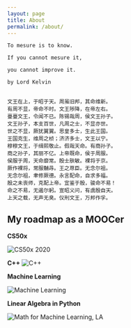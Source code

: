 ```yaml
---
layout: page
title: About
permalink: /about/
---
```

    To mesure is to know. 

    If you cannot mesure it, 

    you cannot improve it. 

    by Lord Kelvin


    文王在上，于昭于天。周虽旧邦，其命维新。
    有周不显，帝命不时。文王陟降，在帝左右。
    亹亹文王，令闻不已。陈锡哉周，侯文王孙子。
    文王孙子，本支百世，凡周之士，不显亦世。
    世之不显，厥犹翼翼。思皇多士，生此王国。
    王国克生，维周之桢；济济多士，文王以宁。
    穆穆文王，于缉熙敬止。假哉天命。有商孙子。
    商之孙子，其丽不亿。上帝既命，侯于周服。
    侯服于周，天命靡常。殷士肤敏。裸将于京。
    厥作裸将，常服黼冔。王之荩臣。无念尔祖。
    无念尔祖，聿修厥德。永言配命，自求多福。
    殷之未丧师，克配上帝。宜鉴于殷，骏命不易！
    命之不易，无遏尔躬。宣昭义问，有虞殷自天。
    上天之载，无声无臭。仪刑文王，万邦作孚。


## My roadmap as a MOOCer
**CS50x**

![CS50x 2020](https://certificates.cs50.io/36a6ba8f-4023-4518-bc37-c76d1348de89.png?size=A4)


**C++**
![C++](https://www.sololearn.com/certificates/course/en/20838368/1051/landscape/png)

**Machine Learning**

![Machine Learning](https://s3.amazonaws.com/coursera_assets/meta_images/generated/CERTIFICATE_LANDING_PAGE/CERTIFICATE_LANDING_PAGE~4HLMCQ5U8B6F/CERTIFICATE_LANDING_PAGE~4HLMCQ5U8B6F.jpeg)

**Linear Algebra in Python**

![Math for Machine Learning, LA](https://s3.amazonaws.com/coursera_assets/meta_images/generated/CERTIFICATE_LANDING_PAGE/CERTIFICATE_LANDING_PAGE~X4H4RRZHE8HP/CERTIFICATE_LANDING_PAGE~X4H4RRZHE8HP.jpeg)






